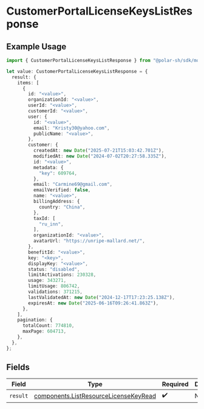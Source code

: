 # CustomerPortalLicenseKeysListResponse

## Example Usage

```typescript
import { CustomerPortalLicenseKeysListResponse } from "@polar-sh/sdk/models/operations";

let value: CustomerPortalLicenseKeysListResponse = {
  result: {
    items: [
      {
        id: "<value>",
        organizationId: "<value>",
        userId: "<value>",
        customerId: "<value>",
        user: {
          id: "<value>",
          email: "Kristy30@yahoo.com",
          publicName: "<value>",
        },
        customer: {
          createdAt: new Date("2025-07-21T15:03:42.701Z"),
          modifiedAt: new Date("2024-07-02T20:27:58.335Z"),
          id: "<value>",
          metadata: {
            "key": 609764,
          },
          email: "Carmine69@gmail.com",
          emailVerified: false,
          name: "<value>",
          billingAddress: {
            country: "China",
          },
          taxId: [
            "ru_inn",
          ],
          organizationId: "<value>",
          avatarUrl: "https://unripe-mallard.net/",
        },
        benefitId: "<value>",
        key: "<key>",
        displayKey: "<value>",
        status: "disabled",
        limitActivations: 230328,
        usage: 343271,
        limitUsage: 806742,
        validations: 371215,
        lastValidatedAt: new Date("2024-12-17T17:23:25.138Z"),
        expiresAt: new Date("2025-06-16T09:26:41.863Z"),
      },
    ],
    pagination: {
      totalCount: 774810,
      maxPage: 604713,
    },
  },
};
```

## Fields

| Field                                                                                          | Type                                                                                           | Required                                                                                       | Description                                                                                    |
| ---------------------------------------------------------------------------------------------- | ---------------------------------------------------------------------------------------------- | ---------------------------------------------------------------------------------------------- | ---------------------------------------------------------------------------------------------- |
| `result`                                                                                       | [components.ListResourceLicenseKeyRead](../../models/components/listresourcelicensekeyread.md) | :heavy_check_mark:                                                                             | N/A                                                                                            |